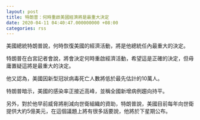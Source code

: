 ```yaml
---
layout: post
title: 特朗普：何時重啟美國經濟將是最重大決定
date: 2020-04-11 04:40:47.000000000 +08:00
categories: rss
---
```


美國總統特朗普說，何時恢復美國的經濟活動，將是他總統任內最重大的決定。

特朗普在白宮記者會說，將會決定何時重啟經濟活動，希望這是正確的決定，但毋庸置疑這將是最重大的決定。

他又認為，美國因新型冠狀病毒死亡人數將低於最先估計的10萬人。

特朗普暗示，美國的感染率正接近高峰，並稱全國新增病例趨向持平。

另外，對於他早前威脅將削減向世衛組織的資助，特朗普說，美國目前每年向世衛提供大約5億美元，在這個議題上將有很多話要說，他將於下星期公布。

